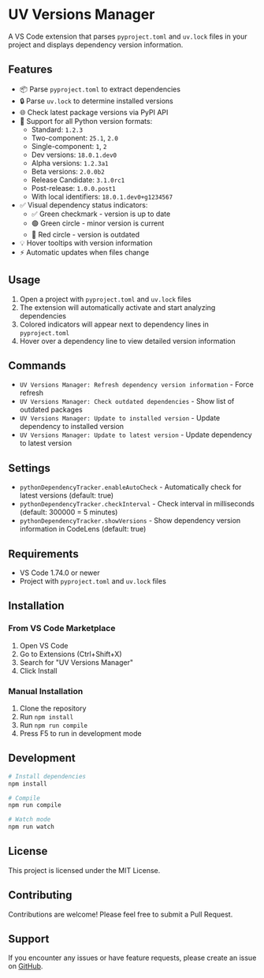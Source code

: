 # UV Versions Manager

A VS Code extension that parses `pyproject.toml` and `uv.lock` files in your project and displays dependency version information.

## Features

- 📦 Parse `pyproject.toml` to extract dependencies
- 🔒 Parse `uv.lock` to determine installed versions
- 🌐 Check latest package versions via PyPI API
- 🔢 Support for all Python version formats:
  - Standard: `1.2.3`
  - Two-component: `25.1`, `2.0`
  - Single-component: `1`, `2`
  - Dev versions: `18.0.1.dev0`
  - Alpha versions: `1.2.3a1`
  - Beta versions: `2.0.0b2`
  - Release Candidate: `3.1.0rc1`
  - Post-release: `1.0.0.post1`
  - With local identifiers: `18.0.1.dev0+g1234567`
- ✅ Visual dependency status indicators:
  - ✅ Green checkmark - version is up to date
  - 🟢 Green circle - minor version is current
  - 🔴 Red circle - version is outdated
- 💡 Hover tooltips with version information
- ⚡ Automatic updates when files change

## Usage

1. Open a project with `pyproject.toml` and `uv.lock` files
2. The extension will automatically activate and start analyzing dependencies
3. Colored indicators will appear next to dependency lines in `pyproject.toml`
4. Hover over a dependency line to view detailed version information

## Commands

- `UV Versions Manager: Refresh dependency version information` - Force refresh
- `UV Versions Manager: Check outdated dependencies` - Show list of outdated packages
- `UV Versions Manager: Update to installed version` - Update dependency to installed version
- `UV Versions Manager: Update to latest version` - Update dependency to latest version

## Settings

- `pythonDependencyTracker.enableAutoCheck` - Automatically check for latest versions (default: true)
- `pythonDependencyTracker.checkInterval` - Check interval in milliseconds (default: 300000 = 5 minutes)
- `pythonDependencyTracker.showVersions` - Show dependency version information in CodeLens (default: true)

## Requirements

- VS Code 1.74.0 or newer
- Project with `pyproject.toml` and `uv.lock` files

## Installation

### From VS Code Marketplace
1. Open VS Code
2. Go to Extensions (Ctrl+Shift+X)
3. Search for "UV Versions Manager"
4. Click Install

### Manual Installation
1. Clone the repository
2. Run `npm install`
3. Run `npm run compile`
4. Press F5 to run in development mode

## Development

```bash
# Install dependencies
npm install

# Compile
npm run compile

# Watch mode
npm run watch
```

## License

This project is licensed under the MIT License.

## Contributing

Contributions are welcome! Please feel free to submit a Pull Request.

## Support

If you encounter any issues or have feature requests, please create an issue on [GitHub](https://github.com/bubaley/uv-versions-manager/issues). 